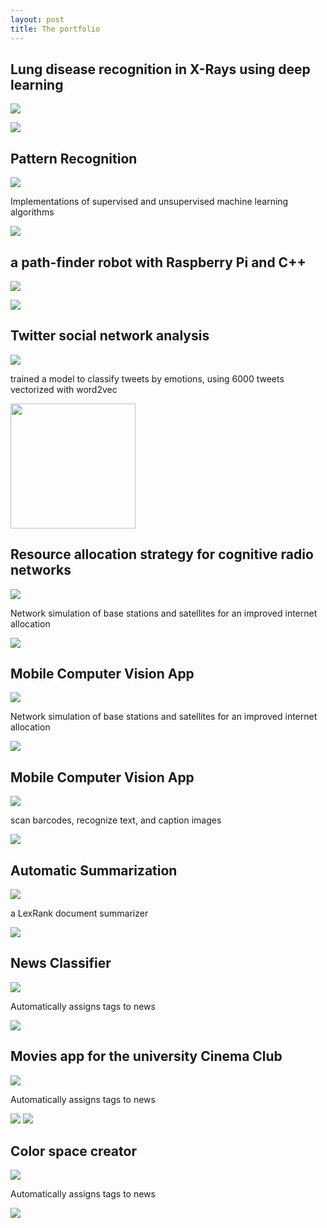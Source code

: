 ```yaml
---
layout: post
title: The portfolio
--- 
```


## Lung disease recognition in X-Rays using deep learning 
<a href="https://github.com/selimslab/Medical-AI"><img class=git-svg src=https://selimslab.github.io/portfolio/assets/git.svg></a>

![](https://selimslab.github.io/portfolio/assets/pn.jpg)


## Pattern Recognition
<a href="https://github.com/selimslab/pattern"><img class=git-svg src=https://selimslab.github.io/portfolio/assets/git.svg></a>

<p>Implementations of supervised and unsupervised machine learning algorithms</p>

![](https://selimslab.github.io/portfolio/assets/mesh.png)


## a path-finder robot with Raspberry Pi and C++
<a href="https://github.com/selimslab/robotics"><img class=git-svg src=https://selimslab.github.io/portfolio/assets/git.svg></a>

![](https://selimslab.github.io/portfolio/assets/minik.png)


## Twitter social network analysis
<a href="https://github.com/selimslab/sentimental"><img class=git-svg src=https://selimslab.github.io/portfolio/assets/git.svg></a>
	
 <p> trained a model to classify tweets by emotions, using 6000 tweets vectorized with word2vec </p>

<img src=https://selimslab.github.io/portfolio/assets/tweet.svg height=200/>


## Resource allocation strategy for cognitive radio networks
<a href="https://github.com/selimslab/satellite"><img class=git-svg src=https://selimslab.github.io/portfolio/assets/git.svg></a>

<p>Network simulation of base stations and satellites for an improved internet allocation</p>

<img src=https://selimslab.github.io/portfolio/assets/sat.jpg/>


## Mobile Computer Vision App 
<a href="https://github.com/selimslab/satellite"><img class=git-svg src=https://selimslab.github.io/portfolio/assets/git.svg></a>

<p>Network simulation of base stations and satellites for an improved internet allocation</p>

<img src=https://selimslab.github.io/portfolio/assets/sat.jpg />

## Mobile Computer Vision App 
<a href="https://github.com/selimslab/PokerFace"><img class=git-svg src=https://selimslab.github.io/portfolio/assets/git.svg></a>

scan barcodes, recognize text, and caption images

<img src="https://selimslab.github.io/portfolio/assets/obama.jpg">

## Automatic Summarization
<a href="https://github.com/selimslab/brief"><img class=git-svg src=https://selimslab.github.io/portfolio/assets/git.svg></a>

a LexRank document summarizer 

<img src="https://selimslab.github.io/portfolio/assets/lex.jpg">

		

## News Classifier
<a href="https://github.com/selimslab/classified"><img class=git-svg src=https://selimslab.github.io/portfolio/assets/git.svg></a>

Automatically assigns tags to news 

<img src="https://selimslab.github.io/portfolio/assets/class.png">

	
## Movies app for the university Cinema Club
<a href="https://github.com/selimslab/sineBU"><img class=git-svg src=https://selimslab.github.io/portfolio/assets/git.svg></a>

Automatically assigns tags to news 

<img src="https://selimslab.github.io/portfolio/assets/movie.png"> <img src="https://selimslab.github.io/portfolio/assets/movie2.png">


## Color space creator
<a href="https://github.com/selimslab/archive/tree/master/Colorful"><img class=git-svg src=https://selimslab.github.io/portfolio/assets/git.svg></a>

Automatically assigns tags to news 

<img src="https://selimslab.github.io/portfolio/assets/heavn.jpg">
